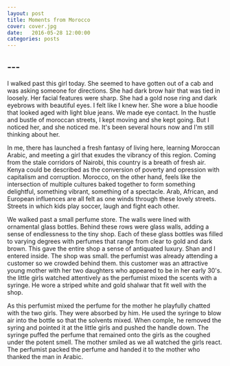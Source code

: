 ```yaml
---
layout: post
title: Moments from Morocco
cover: cover.jpg
date:   2016-05-28 12:00:00
categories: posts
---
```


## ---

I walked past this girl today. She seemed to have gotten out of a cab and was asking someone for directions. She had dark brow hair that was tied in loosely. Her facial features were sharp. She had a gold nose ring and dark eyebrows with beautiful eyes. I felt like I knew her. She wore a blue hoodie that looked aged with light blue jeans. We made eye contact. In the hustle and bustle of moroccan streets, I kept moving and she kept going. But I noticed her, and she noticed me. It's been several hours now and I'm still thinking about her. 

In me, there has launched a fresh fantasy of living here, learning Moroccan Arabic, and meeting a girl that exudes the vibrancy of this region. Coming from the stale corridors of Nairobi, this country is a breath of fresh air. Kenya could be described as the conversion of poverty and opression with capitalism and corruption. Morocco, on the other hand, feels like the intersection of multiple cultures baked together to form something delightful, something vibrant, something of a spectacle. Arab, African, and European influences are all felt as one winds through these lovely streets. Streets in which kids play soccer, laugh and fight each other.

We walked past a small perfume store. The walls were lined with ornamental glass bottles. Behind these rows were glass walls, adding a sense of endlessness to the tiny shop. Each of these glass bottles was filled to varying degrees with perfumes that range from clear to gold and dark brown. This gave the entire shop a sense of antiquated luxury. Shan and I entered inside. The shop was small. the perfumist was already attending a customer so we crowded behind them. this customer was an attractive young mother with her two daughters who appeared to be in her early 30's. the little girls watched attentively as the perfumist mixed the scents with a syringe. He wore a striped white and gold shalwar that fit well with the shop. 

As this perfumist mixed the perfume for the mother he playfully chatted with the two girls. They were absorbed by him. He used the syringe to blow air into the bottle so that the solvents mixed. When comple, he removed the syring and pointed it at the little girls and pushed the handle down. The syringe puffed the perfume that remained onto the girls as the coughed under the potent smell. The mother smiled as we all watched the girls react. The perfumist packed the perfume and handed it to the mother who thanked the man in Arabic.
